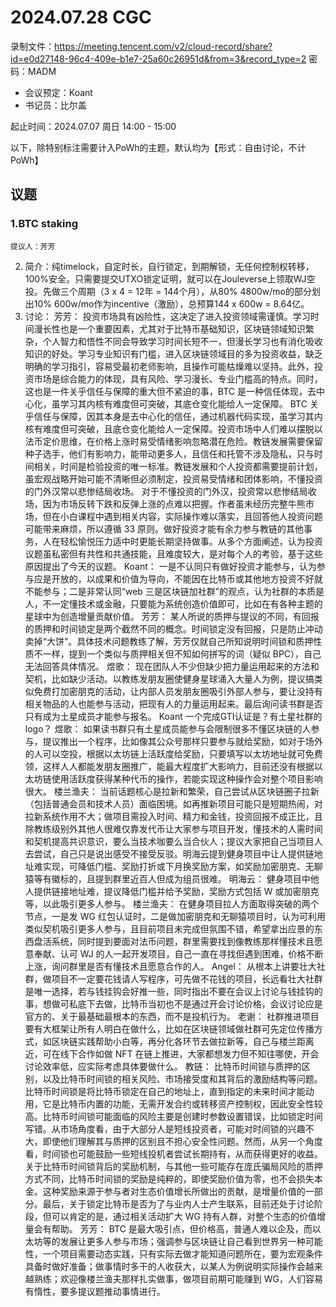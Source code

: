 # 2024.07.28 CGC

录制文件：https://meeting.tencent.com/v2/cloud-record/share?id=e0d27148-96c4-409e-b1e7-25a60c26951d&from=3&record_type=2
密码：MADM

- 会议预定：Koant
- 书记员：比尔盖

起止时间：2024.07.07 周日 14:00 - 15:00

以下，除特别标注需要计入PoWh的主题，默认均为【形式：自由讨论，不计PoWh】

## 议题

### 1.BTC staking
	提议人：芳芳
2.	简介：纯timelock，自定时长，自行锁定，到期解锁，无任何控制权转移，100%安全。只需要提交UTXO锁定证明，就可以在Jouleverse上领取WJ空投。先做三个周期（3 x 4 = 12年 = 144个月），从80% 4800w/mo的部分划出10% 600w/mo作为incentive（激励），总预算144 x 600w = 8.64亿。
3.	讨论：
芳芳： 
投资市场具有凶险性，这决定了进入投资领域需谨慎。学习时间漫长性也是一个重要因素，尤其对于比特币基础知识，区块链领域知识繁杂，个人智力和悟性不同会导致学习时间长短不一，但漫长学习也有消化吸收知识的好处。学习专业知识有门槛，进入区块链领域目的多为投资收益，缺乏明确的学习指引，容易受最初老师影响，且操作可能枯燥难以坚持。此外，投资市场是综合能力的体现，具有风险、学习漫长、专业门槛高的特点。同时，这也是一件关乎信任与保障的重大但不紧迫的事，BTC 是一种信任体现，去中心化，虽学习其内核有难度但可突破，其底仓变化能给人一定保障。
BTC 关乎信任与保障，因其本身是去中心化的信任，通过机器代码实现，虽学习其内核有难度但可突破，且底仓变化能给人一定保障。投资市场中人们难以摆脱以法币定价思维，在价格上涨时易受情绪影响忽略潜在危险。教链发展需要保留种子选手，他们有影响力，能带动更多人，且信任和托管不涉及隐私，只与时间相关，时间是检验投资的唯一标准。教链发展和个人投资都需要提前计划，虽宏观战略开始可能不清晰但必须制定，投资易受情绪和团体影响，不懂投资的门外汉常以悲惨结局收场。
对于不懂投资的门外汉，投资常以悲惨结局收场，因为市场反转下跌和反弹上涨的点难以把握。作者虽未经历完整牛熊市场，但在小白课程中遇到相关内容，实际操作难以落实，且回答他人投资问题可能带来麻烦，所以遵循 33 原则。做好投资才能有余力参与教链的其他事务，人在轻松愉悦压力适中时更能长期坚持做事。从多个方面阐述，认为投资议题虽私密但有共性和共通技能，且难度较大，是对每个人的考验，基于这些原因提出了今天的议题。
Koant： 
一是不认同只有做好投资才能参与，认为参与应是开放的，以成果和价值为导向，不能因在比特币或其他地方投资不好就不能参与；二是非常认同“web 三是区块链加社群”的观点，认为社群的本质是人，不一定懂技术或金融，只要能为系统创造价值即可，比如在有各种主题的星球中为创造增量贡献价值。
芳芳：
某人所说的质押与提议的不同，有回报的质押和时间锁定是两个截然不同的概念。时间锁定没有回报，只是防止冲动卖掉“大饼”。具体技术问题教练了解，芳芳仅就自己所知说明时间锁和质押性质不一样，提到一个类似与质押相关但不知如何拼写的词（疑似 BPC），自己无法回答具体情况。
煜歌：
现在团队人不少但缺少把力量运用起来的方法和契机，比如缺少活动。以教练发朋友圈使健身星球涌入大量人为例，提议搞类似免费打加密朋克的活动，让内部人员发朋友圈吸引外部人参与，要让没持有相关物品的人也能参与活动，把现有人的力量运用起来。最后询问读书群是否只有成为土星成员才能参与报名。
Koant 
一个完成GTI认证是？有土星社群的logo？
煜歌：
如果读书群只有土星成员能参与会限制很多不懂区块链的人参与，提议推出一个程序，比如像其公众号那样只要参与就给奖励，如对于场外的人可以空投，根据以太坊链上活跃度给奖励，只要填写以太坊地址就可免费领，这样人人都能发朋友圈推广，能最大程度扩大影响力，目前还没有根据以太坊链使用活跃度获得某种代币的操作，若能实现这种操作会对整个项目影响很大。
楼兰渔夫：
当前话题核心是拉新和繁荣，自己尝试从区块链圈子拉新（包括普通会员和技术人员）面临困境。如再推新项目可能只是短期热闹，对拉新系统作用不大；做项目需投入时间、精力和金钱，投资回报不成正比，且除教练级别外其他人很难仅靠发代币让大家参与项目开发，懂技术的人需时间和契机提高共识意识，要么当技术咖要么当合伙人；提议大家把自己当项目人去尝试，自己只是说出感受不接受反驳。明海云提到健身项目中让人提供链地址难实现，可降低门槛、奖励打折或下月换奖励方案，如奖励加密朋克、无聊猿等有徽标的，且提到群里近百人但成为组员很难。
明海云：
健身项目中他人提供链接地址难，提议降低门槛并给予奖励，奖励方式包括 W 或加密朋克等，以此吸引更多人参与。
楼兰渔夫：
在健身项目拉人方面取得突破的两个节点，一是发 WG 红包认证时，二是做加密朋克和无聊猿项目时，认为可利用类似契机吸引更多人参与，且目前项目未完成但氛围不错，希望拿出应景的东西盘活系统，同时提到要面对法币问题，群里需要找到像教练那样懂技术且愿意奉献、认可 WJ 的人一起开发项目，自己一直在寻找但遇到困难，价格不断上涨，询问群里是否有懂技术且愿意合作的人。
Angel： 
从根本上讲要壮大社群，做项目不一定要花钱请人写程序，可先做不花钱的项目，长远看壮大社群是唯一选择，若与钱挂钩会好推一些，同时指出不要在会议上讨论与钱挂钩的事，想做可私底下去做，比特币当初也不是通过开会讨论价格，会议讨论应是官方的、关于最基础最根本的东西，而不是投机行为。
老谢：
社群推进项目要有大框架让所有人明白在做什么，比如在区块链领域做社群可先定位传播方式，如区块链实践帮助小白等，再分化各环节去做拉新等，自己与楼兰距离近，可在线下合作如做 NFT 在链上推进，大家都想发力但不知往哪使，开会讨论效率低，应实际考虑具体要做什么。
教链：
比特币时间锁与质押的区别，以及比特币时间锁的相关风险、市场接受度和其背后的激励结构等问题。比特币时间锁是将比特币锁定在自己的地址上，直到指定的未来时间才能动用，它是比特币内置的功能，无需开发合约或转移资产控制权，因此安全性较高。比特币时间锁可能面临的风险主要是创建时参数设置错误，比如锁定时间写错。从市场角度看，由于大部分人是短线投资者，可能对时间锁的兴趣不大，即使他们理解其与质押的区别且不担心安全性问题。然而，从另一个角度看，时间锁也可能鼓励一些短线投机者尝试长期持有，从而获得更好的收益。关于比特币时间锁背后的奖励机制，与其他一些可能存在庞氏骗局风险的质押方式不同，比特币时间锁的奖励是纯粹的，即使奖励价值为零，也不会损失本金。这种奖励来源于参与者对生态价值增长所做出的贡献，是增量价值的一部分。最后，关于锁定比特币是否为了与业内人士产生联系，目前还处于讨论阶段，但可以肯定的是，通过相关活动扩大 WG 持有人群，对整个生态的价值增量会有帮助。
芳芳： 
   BTC 是最大吸引点，但价格高，普通人难以企及，而以太坊等的发展让更多人参与市场；强调参与区块链让自己看到世界另一种可能性，一个项目需要动态实践，只有实际去做才能知道问题所在，要为宏观条件具备时做好准备；做事情时多干的人收获大，以某人为例说明实际操作会越来越熟练；欢迎像楼兰渔夫那样扎实做事，做项目前期可能赚到 WG，人们容易有惰性，要多提议题推动事情进行。





















